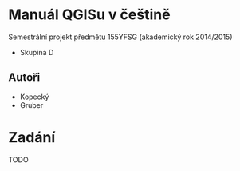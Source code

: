 #  Manuál QGISu v češtině

Semestrální projekt předmětu 155YFSG (akademický rok 2014/2015)

* Skupina D

## Autoři

* Kopecký
* Gruber 

# Zadání

TODO
